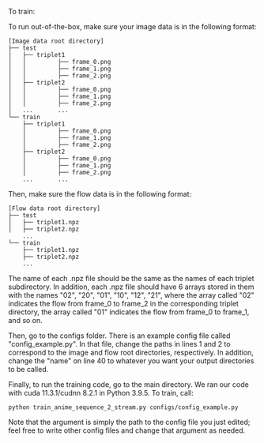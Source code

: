 To train:

To run out-of-the-box, make sure your image data is in the following format:

```
[Image data root directory]
├── test
│   ├── triplet1
│   │         ├── frame_0.png
│   │         ├── frame_1.png
│   │         ├── frame_2.png
│   ├── triplet2
│   │         ├── frame_0.png
│   │         ├── frame_1.png
│   │         ├── frame_2.png
│   ...       ...
└── train
    ├── triplet1
    │         ├── frame_0.png
    │         ├── frame_1.png
    │         ├── frame_2.png
    ├── triplet2
    │         ├── frame_0.png
    │         ├── frame_1.png
    │         ├── frame_2.png
    ...       ...
```

Then, make sure the flow data is in the following format:

```
[Flow data root directory]
├── test
│   ├── triplet1.npz
│   ├── triplet2.npz
    ...
└── train
    ├── triplet1.npz
    ├── triplet2.npz
    ...
```

The name of each .npz file should be the same as the names of each triplet subdirectory. In addition, each .npz file should have 6 arrays stored in them with the names "02", "20", "01", "10", "12", "21", where the array called "02" indicates the flow from frame_0 to frame_2 in the corresponding triplet directory, the array called "01" indicates the flow from frame_0 to frame_1, and so on.


Then, go to the configs folder. There is an example config file called "config_example.py". In that file, change the paths in lines 1 and 2 to correspond to the image and flow root directories, respectively. In addition, change the "name" on line 40 to whatever you want your output directories to be called.


Finally, to run the training code, go to the main directory. We ran our code with cuda 11.3.1/cudnn 8.2.1 in Python 3.9.5. To train, call:

```python train_anime_sequence_2_stream.py configs/config_example.py```

Note that the argument is simply the path to the config file you just edited; feel free to write other config files and change that argument as needed.








